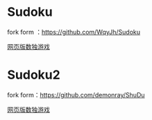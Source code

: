 # Sudoku
fork form ：https://github.com/WqyJh/Sudoku

[网页版数独游戏](http://helight.info/tools/sudoku/)

# Sudoku2
fork form：https://github.com/demonray/ShuDu

[网页版数独游戏](http://helight.info/tools/sudoku/sudoku.html)